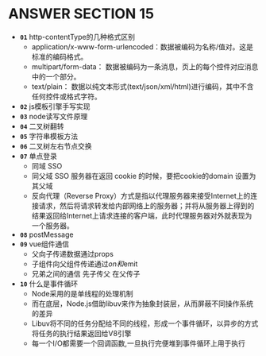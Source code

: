 # ANSWER SECTION 15

* __`01`__ http-contentType的几种格式区别
  * application/x-www-form-urlencoded：数据被编码为名称/值对。这是标准的编码格式。
  * multipart/form-data： 数据被编码为一条消息，页上的每个控件对应消息中的一个部分。
  * text/plain： 数据以纯文本形式(text/json/xml/html)进行编码，其中不含任何控件或格式字符。
* __`02`__ js模板引擎手写实现
* __`03`__ node读写文件原理
* __`04`__ 二叉树翻转
* __`05`__ 字符串模板方法
* __`06`__ 二叉树左右节点交换
* __`07`__ 单点登录
  * 同域 SSO
  * 同父域 SSO 服务器在返回 cookie 的时候，要把cookie的domain 设置为其父域
  * 反向代理（Reverse Proxy）方式是指以代理服务器来接受Internet上的连接请求，然后将请求转发给内部网络上的服务器；并将从服务器上得到的结果返回给Internet上请求连接的客户端，此时代理服务器对外就表现为一个服务器。
* __`08`__ postMessage
* __`09`__ vue组件通信
  * 父向子传递数据通过props
  * 子组件向父组件传递通过$on和$emit
  * 兄弟之间的通信 先子传父 在父传子
* __`10`__ 什么是事件循环
  * Node采用的是单线程的处理机制
  * 而在底层，Node.js借助libuv来作为抽象封装层，从而屏蔽不同操作系统的差异
  * Libuv将不同的任务分配给不同的线程，形成一个事件循环，以异步的方式将任务的执行结果返回给V8引擎
  * 每一个I/O都需要一个回调函数,一旦执行完便堆到事件循环上用于执行
